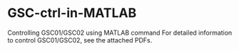# GSC-ctrl-in-MATLAB
Controlling GSC01/GSC02 using MATLAB command
For detailed information to control GSC01/GSC02, see the attached PDFs. 
